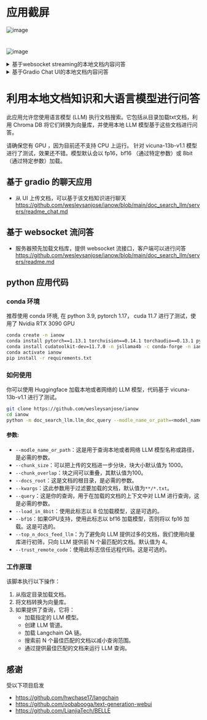 # 应用截屏
![image](https://user-images.githubusercontent.com/28772823/238087007-dfd166c2-ca13-4254-9b2e-3349784d6513.jpg)
#
![image](https://user-images.githubusercontent.com/28772823/238087003-6818390c-e367-43e3-9353-f1e52edb2016.jpg)

<details>
<summary>基于websocket streaming的本地文档内容问答</summary>

# 使用本地文档和本地 LLM 通过 WebSocket 流进行查询/回答

此脚本提供了一个使用语言模型（LLM）进行文档搜索的 WebSocket 服务器。它允许客户端通过 WebSocket 发送搜索查询，服务器将根据 docs_root 中提供的文档进行回答。

请确保您有GPU，因为目前还不支持 CPU 上运行。
针对 vicuna-13b-v1.1 模型进行了测试，效果还不错。模型默认会以 fp16，bf16 （通过特定参数）或 8bit（通过特定参数）加载。
## 如何使用：

要运行 WebSocket 服务器，请执行脚本并提供必要的命令行参数：

```bash
python -m  doc_search_llm.servers.ws_server --model_name_or_path model_path --docs_root docs_directory --kwargs **/*.txt
```

服务器启动后，您可以从客户端通过WebSocket连接到它并发送搜索查询。服务器将回应答案。

在Macbook上，您可以使用websocat进行测试
```bash
websocat ws://<WS_SERVER>:5000/ws
```

## 命令行参数：

脚本支持多个命令行参数：

- `--model_name_or_path`：用于查询的 LLM 模型的本地路径或网络名称。
- `--chunk_size`：将文档分割的块的大小（默认为1000）。
- `--chunk_overlap`：块之间的重叠（默认为100）。
- `--docs_root`：要加载的文档的根目录。
- `--kwargs`：传递给目录处理器的全局参数（默认为 "**/*.txt"）。
- `--load_in_8bit`：如果设置，以8位加载模型。
- `--bf16`：如果设置，使用bf16。
- `--doc_count_for_qa`：考虑问题回答的文档数量（默认为4）。
- `--port`：运行WebSocket服务器的端口号（默认为5000）。
- `--trust_remote_code`：如果设置，信任远程代码。
</details>

<details>
<summary>基于Gradio Chat UI的本地文档内容问答</summary>

# 使用本地文档和本地LLM模型通过Gradio进行查询/回答机器人

这个脚本使用Gradio为查询/回答提供了一个交互式界面，它使用本地文档作为知识库和一个语言模型（LLM）。用户可以上传一个文档文件，并与机器人聊天，机器人会使用LLM基于文档的知识回答问题。

## 如何使用：

1. 用必要的命令行参数运行脚本。

2. Gradio界面将在您的默认网络浏览器中启动。

3. 使用文件上传功能上传一个文档文件。

4. 使用聊天界面与机器人聊天。

## 命令行参数：

脚本支持多个命令行参数：

- `--model_name_or_path`：用于查询的LLM模型的名称或路径。
- `--chunk_size`：将文档分割的块的大小（默认为1000）。
- `--chunk_overlap`：块之间的重叠（默认为100）。
- `--load_in_8bit`：如果设置，以8位加载模型。
- `--bf16`：如果设置，使用bf16。
- `--top_n_docs_feed_llm`：为了避免向LLM提供太多的文档，只有前N个最佳匹配的文档被提供（默认为4）。
- `--port`：运行Gradio界面的端口号（默认为7860）。
- `--server_name`：运行Gradio界面的服务器名（默认为'0.0.0.0'）。
- `--trust_remote_code`：如果设置，信任远程代码。

## 运行Gradio界面：

要运行Gradio界面，执行脚本并提供必要的命令行参数：

```bash
python -m doc_search_llm.servers.gr_server --model_name_or_path model_path
```

在Gradio界面启动后，你可以在你的网络浏览器中与它进行交互 (http://<CHAT_SERVER>:7860):

1. 上传一个文档文件。
![image](https://user-images.githubusercontent.com/28772823/238087007-dfd166c2-ca13-4254-9b2e-3349784d6513.jpg)
2. 使用聊天界面向机器人发送查询。机器人将根据从上传的文档中获取的知识回答问题。
![image](https://user-images.githubusercontent.com/28772823/238087003-6818390c-e367-43e3-9353-f1e52edb2016.jpg)
</details>

# 利用本地文档知识和大语言模型进行问答

此应用允许您使用语言模型 (LLM) 执行文档搜索。它包括从目录加载txt文档，利用 Chroma DB 将它们转换为向量库，并使用本地 LLM 模型基于这些文档进行问答。

请确保您有 GPU ，因为目前还不支持 CPU 上运行。
针对 vicuna-13b-v1.1 模型进行了测试，效果还不错。模型默认会以 fp16，bf16 （通过特定参数）或 8bit（通过特定参数）加载。

## 基于 gradio 的聊天应用
- 从 UI 上传文档，可以基于该文档知识进行聊天
https://github.com/wesleysanjose/ianow/blob/main/doc_search_llm/servers/readme_chat.md

## 基于 websocket 流问答
- 服务器预先加载文档库，提供 websocket 流接口，客户端可以进行问答
https://github.com/wesleysanjose/ianow/blob/main/doc_search_llm/servers/readme.md

## python 应用代码
### conda 环境
推荐使用 conda 环境, 在 python 3.9, pytorch 1.17， cuda 11.7 进行了测试，使用了 Nvidia RTX 3090 GPU
```bash
conda create -n ianow
conda install pytorch==1.13.1 torchvision==0.14.1 torchaudio==0.13.1 pytorch-cuda=11.7 -c pytorch -c nvidia -n ianow
conda install cudatoolkit-dev=11.7.0 -n jsllama4b -c conda-forge -n ianow
conda activate ianow
pip install -r requirements.txt
```

### 如何使用
你可以使用 Huggingface 加载本地或者网络的 LLM 模型，代码基于 vicuna-13b-v1.1 进行了测试。

```bash
git clone https://github.com/wesleysanjose/ianow
cd ianow
python -m doc_search_llm.llm_doc_query --modle_name_or_path=<model_name_or_path> --docs_root=<docs_root> --query=<query>
```

#### 参数:

- `--modle_name_or_path`：这是用于查询本地或者网络 LLM 模型名称或路径，是必需的参数。
- `--chunk_size`：可以把上传的文档进一步分块，块大小默认值为 1000。
- `--chunk_overlap`：块之间可以重叠，其默认值为100。
- `--docs_root`：这是文档的根目录，是必需的参数。
- `--kwargs`：这此参数用于过滤要加载的文档，默认值为`**/*.txt`。
- `--query`：这是你的查询，用于在加载的文档的上下文中对 LLM 进行查询，这是必需的参数。
- `--load_in_8bit`：使用此标志以 8 位加载模型，这是可选的。
- `--bf16`：如果GPU支持，使用此标志以 bf16 加载模型，否则将以 fp16 加载。这是可选的。
- `--top_n_docs_feed_llm`：为了避免向 LLM 提供过多的文档，我们使用向量库进行初筛，只向 LLM 提供前 N 个最匹配的文档。默认值为 4。
- `--trust_remote_code`：使用此标志信任远程代码。这是可选的。


### 工作原理

该脚本执行以下操作：

1. 从指定目录加载文档。
2. 将文档转换为向量库。
3. 如果提供了查询，它将：
   - 加载指定的 LLM 模型。
   - 创建 LLM 管道。
   - 加载 Langchain QA 链。
   - 搜索前 N 个最佳匹配的文档以减小查询范围。
   - 通过提供最佳匹配的文档来运行 LLM 查询。

## 感谢
受以下项目启发
- https://github.com/hwchase17/langchain
- https://github.com/oobabooga/text-generation-webui
- https://github.com/LianjiaTech/BELLE
